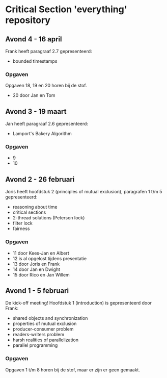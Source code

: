 Critical Section 'everything' repository
==========
Avond 4 - 16 april
--------
Frank heeft paragraaf 2.7 gepresenteerd:

- bounded timestamps

### Opgaven

Opgaven 18, 19 en 20 horen bij de stof.

- 20 door Jan en Tom

Avond 3 - 19 maart
--------
Jan heeft paragraaf 2.6 gepresenteerd:

- Lamport's Bakery Algorithm

### Opgaven

- 9
- 10

Avond 2 - 26 februari
-----------
Joris heeft hoofdstuk 2 (principles of mutual exclusion), paragrafen 1 t/m 5 gepresenteerd:

- reasoning about time
- critical sections
- 2-thread solutions (Peterson lock)
- filter lock
- fairness
 
### Opgaven

- 11 door Kees-Jan en Albert
- 12 is al opgelost tijdens presentatie
- 13 door Joris en Frank
- 14 door Jan en Dwight
- 15 door Rico en Jan Willem

Avond 1 - 5 februari
----------
De kick-off meeting! Hoofdstuk 1 (introduction) is gepresenteerd door Frank:

- shared objects and synchronization
- properties of mutual exclusion
- producer-consumer problem
- readers-writers problem
- harsh realities of parallelization
- parallel programming

### Opgaven
Opgaven 1 t/m 8 horen bij de stof, maar er zijn er geen gemaakt.
